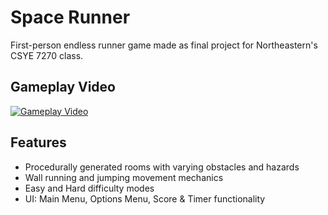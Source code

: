 # Space Runner
 First-person endless runner game made as final project for Northeastern's CSYE 7270 class.

 ## Gameplay Video
 [![Gameplay Video](https://img.youtube.com/vi/RN9GtWqwD1Y/default.jpg)](https://youtu.be/RN9GtWqwD1Y)

## Features
- Procedurally generated rooms with varying obstacles and hazards
- Wall running and jumping movement mechanics
- Easy and Hard difficulty modes 
- UI: Main Menu, Options Menu, Score & Timer functionality
